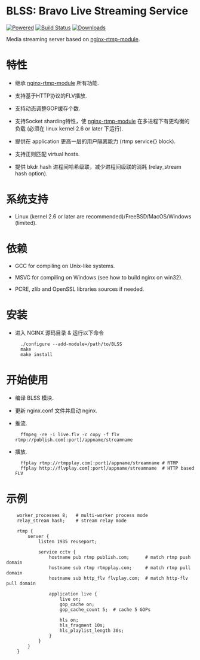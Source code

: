 
BLSS: Bravo Live Streaming Service 
======================================

[![Powered][1]][2] [![Build Status][3]][4] [![Downloads][5]][6]

[1]: https://img.shields.io/badge/nginx--rtmp--module-Powered-blue.svg
[2]: https://github.com/arut/nginx-rtmp-module
[3]: https://travis-ci.org/gnolizuh/BLSS.svg?branch=master
[4]: https://travis-ci.org/gnolizuh/BLSS
[5]: https://img.shields.io/github/downloads/atom/atom/total.svg
[6]: https://github.com/gnolizuh/BLSS/releases

Media streaming server based on [nginx-rtmp-module](https://github.com/arut/nginx-rtmp-module).

# 特性

* 继承 [nginx-rtmp-module](https://github.com/arut/nginx-rtmp-module) 所有功能.

* 支持基于HTTP协议的FLV播放.

* 支持动态调整GOP缓存个数.

* 支持Socket sharding特性，使 [nginx-rtmp-module](https://github.com/arut/nginx-rtmp-module) 在多进程下有更均衡的负载 (必须在 linux kernel 2.6 or later 下运行).

* 提供在 application 更高一层的用户隔离能力 (rtmp service{} block).

* 支持正则匹配 virtual hosts.

* 提供 bkdr hash 进程间哈希级联，减少进程间级联的消耗 (relay_stream hash option).

# 系统支持

* Linux (kernel 2.6 or later are recommended)/FreeBSD/MacOS/Windows (limited).

# 依赖

* GCC for compiling on Unix-like systems.

* MSVC for compiling on Windows (see how to build nginx on win32).

* PCRE, zlib and OpenSSL libraries sources if needed.

# 安装

* 进入 NGINX 源码目录 & 运行以下命令

        ./configure --add-module=/path/to/BLSS
        make
        make install

# 开始使用

* 编译 BLSS 模块.

* 更新 nginx.conf 文件并启动 nginx.

* 推流.

        ffmpeg -re -i live.flv -c copy -f flv rtmp://publish.com[:port]/appname/streamname

* 播放.

        ffplay rtmp://rtmpplay.com[:port]/appname/streamname # RTMP
        ffplay http://flvplay.com[:port]/appname/streamname  # HTTP based FLV
        
# 示例

        worker_processes 8;   # multi-worker process mode
        relay_stream hash;    # stream relay mode

        rtmp {
            server {
                listen 1935 reuseport;

                service cctv {
                    hostname pub rtmp publish.com;      # match rtmp push domain
                    hostname sub rtmp rtmpplay.com;     # match rtmp pull domain
                    hostname sub http_flv flvplay.com;  # match http-flv pull domain

                    application live {
                        live on;
                        gop_cache on;
                        gop_cache_count 5;  # cache 5 GOPs

                        hls on;
                        hls_fragment 10s;
                        hls_playlist_length 30s;
                    }
                }
            }
        }
